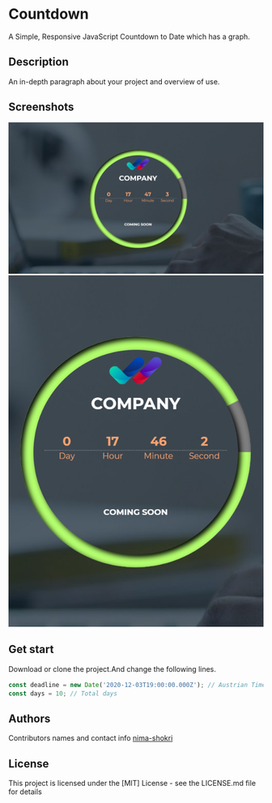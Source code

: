 # Countdown

A Simple, Responsive JavaScript Countdown to Date which has a graph.

## Description

An in-depth paragraph about your project and overview of use.

## Screenshots

![](screenshots/1.PNG)
![](screenshots/2.PNG)

## Get start

Download or clone the project.And change the following lines.
```js
const deadline = new Date('2020-12-03T19:00:00.000Z'); // Austrian Time Zone
const days = 10; // Total days
```

## Authors

Contributors names and contact info
[nima-shokri](http://nimashokri.ir/)


## License

This project is licensed under the [MIT] License - see the LICENSE.md file for details
